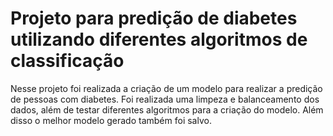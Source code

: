 # Projeto para predição de diabetes utilizando diferentes algoritmos de classificação
Nesse projeto foi realizada a criação de um modelo para realizar a predição de pessoas com diabetes. Foi realizada uma limpeza e balanceamento dos dados, além de testar diferentes algoritmos para a criação do modelo. Além disso o melhor modelo gerado também foi salvo.
    
